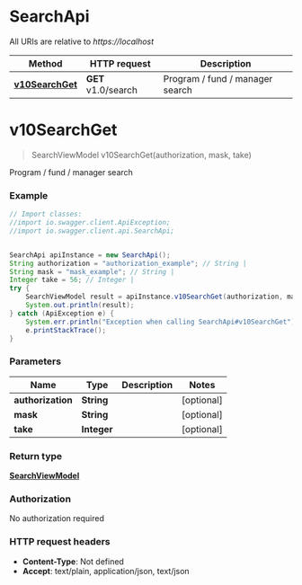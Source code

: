 # SearchApi

All URIs are relative to *https://localhost*

Method | HTTP request | Description
------------- | ------------- | -------------
[**v10SearchGet**](SearchApi.md#v10SearchGet) | **GET** v1.0/search | Program / fund / manager search


<a name="v10SearchGet"></a>
# **v10SearchGet**
> SearchViewModel v10SearchGet(authorization, mask, take)

Program / fund / manager search

### Example
```java
// Import classes:
//import io.swagger.client.ApiException;
//import io.swagger.client.api.SearchApi;


SearchApi apiInstance = new SearchApi();
String authorization = "authorization_example"; // String | 
String mask = "mask_example"; // String | 
Integer take = 56; // Integer | 
try {
    SearchViewModel result = apiInstance.v10SearchGet(authorization, mask, take);
    System.out.println(result);
} catch (ApiException e) {
    System.err.println("Exception when calling SearchApi#v10SearchGet");
    e.printStackTrace();
}
```

### Parameters

Name | Type | Description  | Notes
------------- | ------------- | ------------- | -------------
 **authorization** | **String**|  | [optional]
 **mask** | **String**|  | [optional]
 **take** | **Integer**|  | [optional]

### Return type

[**SearchViewModel**](SearchViewModel.md)

### Authorization

No authorization required

### HTTP request headers

 - **Content-Type**: Not defined
 - **Accept**: text/plain, application/json, text/json

